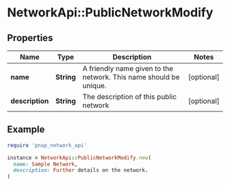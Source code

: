 # NetworkApi::PublicNetworkModify

## Properties

| Name | Type | Description | Notes |
| ---- | ---- | ----------- | ----- |
| **name** | **String** | A friendly name given to the network. This name should be unique. | [optional] |
| **description** | **String** | The description of this public network | [optional] |

## Example

```ruby
require 'pnap_network_api'

instance = NetworkApi::PublicNetworkModify.new(
  name: Sample Network,
  description: Further details on the network.
)
```

